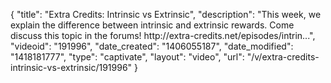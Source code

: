 {
    "title": "Extra Credits: Intrinsic vs Extrinsic",
    "description": "This week, we explain the difference between intrinsic and extrinsic rewards. Come discuss this topic in the forums! http:\/\/extra-credits.net\/episodes\/intrin...",
    "videoid": "191996",
    "date_created": "1406055187",
    "date_modified": "1418181777",
    "type": "captivate",
    "layout": "video",
    "url": "\/v\/extra-credits-intrinsic-vs-extrinsic\/191996"
}